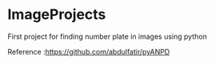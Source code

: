 # ImageProjects
First project for finding number plate in images using python

Reference :https://github.com/abdulfatir/pyANPD
